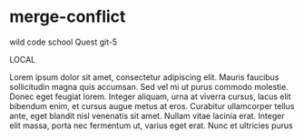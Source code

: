 # merge-conflict
wild code school Quest git-5

LOCAL

Lorem ipsum dolor sit amet, consectetur adipiscing elit. Mauris faucibus sollicitudin magna quis accumsan. Sed vel mi ut purus commodo molestie. Donec eget feugiat lorem. Integer aliquam, urna at viverra cursus, lacus elit bibendum enim, et cursus augue metus at eros. Curabitur ullamcorper tellus ante, eget blandit nisl venenatis sit amet. Nullam vitae lacinia erat. Integer elit massa, porta nec fermentum ut, varius eget erat. Nunc et ultricies purus
